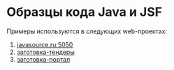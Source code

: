 Образцы кода Java и JSF
========
Примеры используются в следующих web-проектах:
<ol>
<li><a href="http://javasource.ru:5050">javasource.ru:5050</a></li>
<li><a href="http://vpvlab.ru:5050/tenders-gf-exit/">заготовка-тендеры</a></li>
<li><a href="http://vpvlab.ru:5050/portal-gf/">заготовка-портал</a></li>
</ol>
